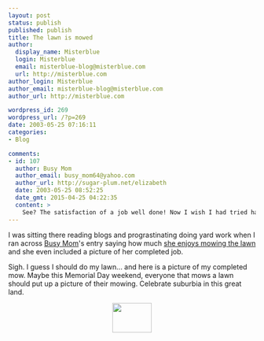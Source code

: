 ```yaml
---
layout: post
status: publish
published: publish
title: The lawn is mowed
author:
  display_name: Misterblue
  login: Misterblue
  email: misterblue-blog@misterblue.com
  url: http://misterblue.com
author_login: Misterblue
author_email: misterblue-blog@misterblue.com
author_url: http://misterblue.com

wordpress_id: 269
wordpress_url: /?p=269
date: 2003-05-25 07:16:11
categories:
- Blog

comments:
- id: 107
  author: Busy Mom
  author_email: busy_mom64@yahoo.com
  author_url: http://sugar-plum.net/elizabeth
  date: 2003-05-25 08:52:25
  date_gmt: 2015-04-25 04:22:35
  content: >
    See? The satisfaction of a job well done! Now I wish I had tried harder to mow the back, too because it's cold and raining today!
---
```

<p>
I was sitting there reading blogs and prograstinating doing yard work when I ran across 
<a href="http://www.sugar-plum.net/elizabeth/">Busy Mom</a>'s entry saying how much
<a href="http://sugar-plum.net/elizabeth/archives/002906.html#002906"> 
she enjoys mowing the lawn</a>
and she even included a picture of her completed job.
</p>
<p>
Sigh.  I guess I should do my lawn... and here is a picture of my completed mow.
Maybe this Memorial Day weekend, everyone that mows a lawn should put up a picture of their mowing.  Celebrate suburbia in this great land.
</p>
<center>
<a href="http://pics.misterblue.com/onepic/20030500-Misc/w640/h480/IMG_1072.jpg"
      target="onepic">
    <img src="http://pics.misterblue.com/20030500-Misc/80/60/IMG_1072.jpg"
            height="60" width="80" alt=""/>
</a>
</center>

